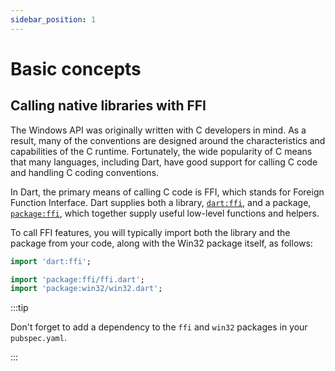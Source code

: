 ```yaml
---
sidebar_position: 1
---
```


# Basic concepts

## Calling native libraries with FFI

The Windows API was originally written with C developers in mind. As a result,
many of the conventions are designed around the characteristics and capabilities
of the C runtime. Fortunately, the wide popularity of C means that many
languages, including Dart, have good support for calling C code and handling C
coding conventions.

In Dart, the primary means of calling C code is FFI, which stands for Foreign
Function Interface. Dart supplies both a library,
[`dart:ffi`](https://api.dart.dev/stable/dart-ffi/dart-ffi-library.html),
and a package, [`package:ffi`](https://pub.dev/packages/ffi), which together
supply useful low-level functions and helpers.

To call FFI features, you will typically import both the library and the package
from your code, along with the Win32 package itself, as follows:

```dart
import 'dart:ffi';

import 'package:ffi/ffi.dart';
import 'package:win32/win32.dart';
```

:::tip

Don't forget to add a dependency to the `ffi` and `win32` packages in your
`pubspec.yaml`.

:::
